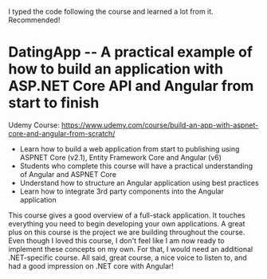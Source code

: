I typed the code following the course and learned a lot from it. Recommended!

# DatingApp -- A practical example of how to build an application with ASP.NET Core API and Angular from start to finish

Udemy Course: https://www.udemy.com/course/build-an-app-with-aspnet-core-and-angular-from-scratch/

* Learn how to build a web application from start to publishing using ASPNET Core (v2.1), Entity Framework Core and Angular (v6)
* Students who complete this course will have a practical understanding of Angular and ASPNET Core
* Understand how to structure an Angular application using best practices
* Learn how to integrate 3rd party components into the Angular application

This course gives a good overview of a full-stack application. It touches everything you need to begin developing your own applications. A great plus on this course is the project we are building throughout the course. Even though I loved this course, I don't feel like I am now ready to implement these concepts on my own. For that, I would need an additional .NET-specific course. All said, great course, a nice voice to listen to, and had a good impression on .NET core with Angular!
